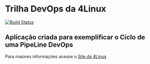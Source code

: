 # Trilha DevOps da 4Linux

<!-- Altere a Flag abaixo com sua URL do Travis -->
[![Build Status](https://travis-ci.org/xelaboy/DevOpsLab-HelloWorld.svg?branch=master)](https://travis-ci.org/xelaboy/DevOpsLab-HelloWorld)

## Aplicação criada para exemplificar o Ciclo de uma PipeLine DevOps


Para maiores informações acesse o [Site da 4Linux](https://www.4linux.com.br/cursos/devops)
